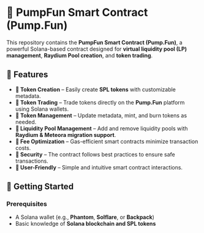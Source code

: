 # 🚀 PumpFun Smart Contract (Pump.Fun)

This repository contains the **PumpFun Smart Contract (Pump.Fun)**, a powerful Solana-based contract designed for **virtual liquidity pool (LP) management**, **Raydium Pool creation**, and **token trading**.

## 🌟 Features
- **🔹 Token Creation** – Easily create **SPL tokens** with customizable metadata.
- **🔹 Token Trading** – Trade tokens directly on the **Pump.Fun** platform using Solana wallets.
- **🔹 Token Management** – Update metadata, mint, and burn tokens as needed.
- **🔹 Liquidity Pool Management** – Add and remove liquidity pools with **Raydium & Meteora migration support**.
- **🔹 Fee Optimization** – Gas-efficient smart contracts minimize transaction costs.
- **🔹 Security** – The contract follows best practices to ensure safe transactions.
- **🔹 User-Friendly** – Simple and intuitive smart contract interactions.

## 🚀 Getting Started

### Prerequisites
- A Solana wallet (e.g., **Phantom**, **Solflare**, or **Backpack**)
- Basic knowledge of **Solana blockchain and SPL tokens**

